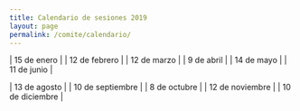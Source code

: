 ```yaml
---
title: Calendario de sesiones 2019
layout: page
permalink: /comite/calendario/
---
```



| 15 de enero | 
| 12 de febrero |
| 12 de marzo | 
| 9 de abril | 
| 14 de mayo |
| 11 de junio |

| 13 de agosto |
| 10 de septiembre |
| 8 de octubre | 
| 12 de noviembre |
| 10 de diciembre |


